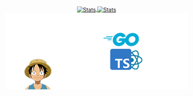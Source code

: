 <div align="center">
<a href="https://github.com/5rahim">
  <img align="center" src="https://github-readme-streak-stats.herokuapp.com?user=5rahim&theme=transparent&hide_border=true" width="400px" alt="Stats" />

<img align="center" src="https://github-readme-stats.vercel.app/api?username=5rahim&show_icons=true&theme=transparent" width="400px" alt="Stats" />
  
</a>
  </div>
  <div align="center">
    <a href="https://rahim.app">
   <img align="center" src="https://github.com/5rahim/5rahim/blob/main/gh.png" width="480px" alt="Stats" />
    </a>
</div>
